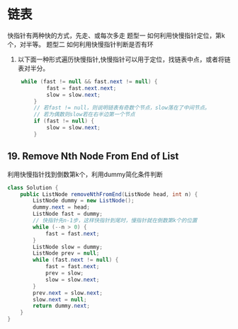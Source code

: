 # 链表
快指针有两种快的方式，先走、或每次多走
题型一 如何利用快慢指针定位，第k个，对半等。 
题型二 如何利用快慢指针判断是否有环

1. 以下面一种形式遍历快慢指针,快慢指针可以用于定位，找链表中点，或者将链表对半分。
   ```Java
    while (fast != null && fast.next != null) {
            fast = fast.next.next;
            slow = slow.next;
        }
        // 若fast != null，则说明链表有奇数个节点，slow落在了中间节点。
        // 若为偶数则slow若在右半边第一个节点
        if (fast != null) {
            slow = slow.next;
        }
   ```

## 19. Remove Nth Node From End of List
利用快慢指针找到倒数第k个，利用dummy简化条件判断
```Java
class Solution {
    public ListNode removeNthFromEnd(ListNode head, int n) {
        ListNode dummy = new ListNode();
        dummy.next = head;
        ListNode fast = dummy;
        // 快指针先n-1步，这样快指针到尾时，慢指针就在倒数第k个的位置
        while (--n > 0) {
            fast = fast.next;
        }
        ListNode slow = dummy;
        ListNode prev = null;
        while (fast.next != null) {
            fast = fast.next;
            prev = slow;
            slow = slow.next;
        }
        prev.next = slow.next;
        slow.next = null;
        return dummy.next;
    }
}
```